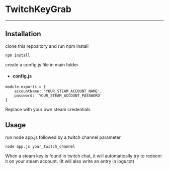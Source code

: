 # TwitchKeyGrab
___________________________________________________

## Installation

clone this repository and run npm install

```
npm install
```

create a config.js file in main folder
* #### config.js
```
module.exports = {
    accountName: 'YOUR_STEAM_ACCOUNT_NAME',
	password: 'YOUR_STEAM_ACCOUNT_PASSWORD'
}
```
Replace with your own steam credentials


## Usage 

run node app.js followed by a twitch channel parameter

```
node app.js your_twitch_channel
```

When a steam key is found in twitch chat, it will automatically try to redeem it on your steam account. (It will also write an entry in logs.txt)